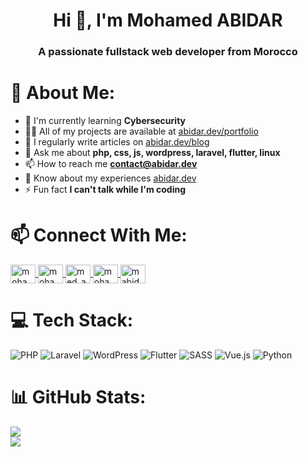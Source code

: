 <h1 align="center">Hi 👋, I'm Mohamed ABIDAR</h1>
<h3 align="center">A passionate fullstack web developer from Morocco</h3>

# 💫 About Me:

- 🌱 I'm currently learning **Cybersecurity**<br>
- 👨‍💻 All of my projects are available at [abidar.dev/portfolio](https://abidar.dev/portfolio)<br>
- 📝 I regularly write articles on [abidar.dev/blog](https://abidar.dev/blog)<br>
- 💬 Ask me about **php, css, js, wordpress, laravel, flutter, linux**<br>
- 📫 How to reach me **contact@abidar.dev**<br>
- 📄 Know about my experiences [abidar.dev](https://abidar.dev)<br>
- ⚡ Fun fact **I can't talk while I'm coding**

# 📫 Connect With Me:

<a href="https://linkedin.com/in/mohamedabidar" target="blank">
    <img align="center"
        src="https://raw.githubusercontent.com/rahuldkjain/github-profile-readme-generator/master/src/images/icons/Social/linked-in-alt.svg"
        alt="mohamedabidar" height="30" width="40" />
</a>
<a href="https://fb.com/mohamed.abidaar" target="blank">
    <img align="center"
        src="https://raw.githubusercontent.com/rahuldkjain/github-profile-readme-generator/master/src/images/icons/Social/facebook.svg"
        alt="mohamed.abidaar" height="30" width="40" />
</a>
<a href="https://instagram.com/med_abidaar" target="blank">
    <img align="center"
        src="https://raw.githubusercontent.com/rahuldkjain/github-profile-readme-generator/master/src/images/icons/Social/instagram.svg"
        alt="med_abidaar" height="30" width="40" />
</a>
<a href="https://www.hackerrank.com/mohamed_abidaar" target="blank">
    <img align="center"
        src="https://raw.githubusercontent.com/rahuldkjain/github-profile-readme-generator/master/src/images/icons/Social/hackerrank.svg"
        alt="mohamed_abidaar" height="30" width="40" />
</a>
<a href="https://codepen.io/mabidar" target="blank">
    <img align="center"
        src="https://raw.githubusercontent.com/rahuldkjain/github-profile-readme-generator/master/src/images/icons/Social/codepen.svg"
        alt="mabidar" height="30" width="40" />
</a>

# 💻 Tech Stack:

![PHP](https://img.shields.io/badge/php-%23777BB4.svg?style=for-the-badge&logo=php&logoColor=white) 
![Laravel](https://img.shields.io/badge/laravel-%23FF2D20.svg?style=for-the-badge&logo=laravel&logoColor=white) 
![WordPress](https://img.shields.io/badge/WordPress-%23117AC9.svg?style=for-the-badge&logo=WordPress&logoColor=white) 
![Flutter](https://img.shields.io/badge/Flutter-%2302569B.svg?style=for-the-badge&logo=Flutter&logoColor=white) 
![SASS](https://img.shields.io/badge/SASS-hotpink.svg?style=for-the-badge&logo=SASS&logoColor=white) 
![Vue.js](https://img.shields.io/badge/vue.js-%2335495e.svg?style=for-the-badge&logo=vuedotjs&logoColor=%234FC08D) 
![Python](https://img.shields.io/badge/python-3670A0?style=for-the-badge&logo=python&logoColor=ffdd54) 

# 📊 GitHub Stats:

<!-- ![](https://github-readme-stats.vercel.app/api?username=abidarm&theme=calm&hide_border=false&include_all_commits=true&count_private=false)<br/> -->


![](https://github-readme-stats.vercel.app/api/top-langs/?username=abidarm&theme=calm&hide_border=false&include_all_commits=true&count_private=false&layout=compact)<br/>
![](https://github-readme-streak-stats.herokuapp.com/?user=abidarm&theme=calm&hide_border=false)



